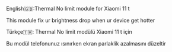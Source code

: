 English🇬🇧:Thermal No limit module for Xiaomi 11 t 

This module fix ur brightness drop when ur device get hotter





Türkçe🇹🇷:
Thermal No limit modülü Xiaomi 11 t için

Bu modül telefonunuz ısınırken ekran parlaklik azalmasını düzeltir
